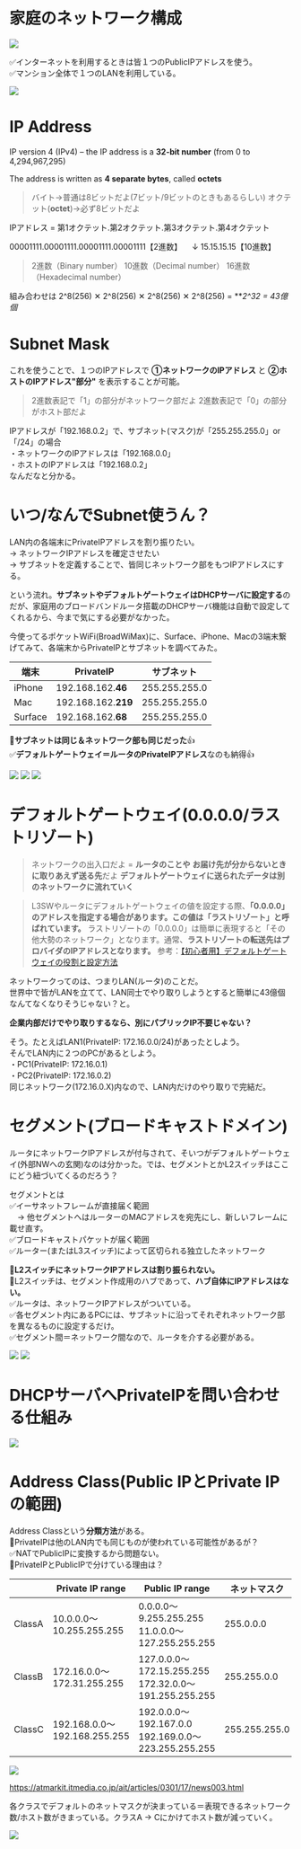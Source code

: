 # 家庭のネットワーク構成
![](https://storage.googleapis.com/zenn-user-upload/e632b99248cc-20230601.png)

✅インターネットを利用するときは皆１つのPublicIPアドレスを使う。 <br>
✅マンション全体で１つのLANを利用している。<br>

![](https://storage.googleapis.com/zenn-user-upload/48bcda95e030-20230610.png)

# IP Address
IP version 4 (IPv4) – the IP address is a **32-bit number** (from 0 to 4,294,967,295)

The address is written as **4 separate bytes**, called **octets**

> バイト→普通は8ビットだよ(7ビット/9ビットのときもあるらしい)
オクテット(**octet**)→必ず8ビットだよ

IPアドレス = 第1オクテット.第2オクテット.第3オクテット.第4オクテット

00001111.00001111.00001111.00001111【2進数】
　↓
15.15.15.15【10進数】

> 2進数（Binary number） 10進数（Decimal number） 16進数（Hexadecimal number）

組み合わせは 2^8(256) ✕ 2^8(256) ✕ 2^8(256) ✕ 2^8(256) = ***2^32 = 43億個* 

# Subnet Mask
これを使うことで、１つのIPアドレスで **①ネットワークのIPアドレス** と **②ホストのIPアドレス"部分"** を表示することが可能。

> 2進数表記で「1」の部分がネットワーク部だよ
2進数表記で「0」の部分がホスト部だよ

IPアドレスが「192.168.0.2」で、サブネット(マスク)が「255.255.255.0」or「/24」の場合<br>
・ネットワークのIPアドレスは「192.168.0.0」<br>
・ホストのIPアドレスは「192.168.0.2」<br>
なんだなと分かる。　

# いつ/なんでSubnet使うん？
LAN内の各端末にPrivateIPアドレスを割り振りたい。<br>
→ ネットワークIPアドレスを確定させたい<br>
→ サブネットを定義することで、皆同じネットワーク部をもつIPアドレスにする。

という流れ。**サブネットやデフォルトゲートウェイはDHCPサーバに設定する**のだが、家庭用のブロードバンドルータ搭載のDHCPサーバ機能は自動で設定してくれるから、今まで気にする必要がなかった。

今使ってるポケットWiFi(BroadWiMax)に、Surface、iPhone、Macの3端末繋げてみて、各端末からPrivateIPとサブネットを調べてみた。

|端末|PrivateIP|サブネット|
|----|----|----|
|iPhone|192.168.162.**46**|255.255.255.0|
|Mac|192.168.162.**219**|255.255.255.0|
|Surface|192.168.162.**68**|255.255.255.0|

🔴**サブネットは同じ＆ネットワーク部も同じだった**👍<br>
✅**デフォルトゲートウェイ＝ルータのPrivateIPアドレス**なのも納得👍<br>

![](https://storage.googleapis.com/zenn-user-upload/a5cc0069a496-20230531.png)
![](https://storage.googleapis.com/zenn-user-upload/cb4c53b743f7-20230531.png)
![](https://storage.googleapis.com/zenn-user-upload/7a3cd633d804-20230531.png)

# デフォルトゲートウェイ(0.0.0.0/ラストリゾート)
> ネットワークの出入口だよ = **ルータのことや**
**お届け先が分からないときに取りあえず送る先**だよ
**デフォルトゲートウェイに送られたデータは別のネットワークに流れていく**

> L3SWやルータにデフォルトゲートウェイの値を設定する際、**「0.0.0.0」のアドレスを指定する場合があります。この値は「ラストリゾート」と呼ばれています。**
> ラストリゾートの「0.0.0.0」は簡単に表現すると「その他大勢のネットワーク」となります。通常、**ラストリゾートの転送先はプロバイダのIPアドレスとなります。**
参考：[【初心者用】デフォルトゲートウェイの役割と設定方法](https://ict-skillup.com/network/504/)

ネットワークってのは、つまりLAN(ルータ)のことだ。<br>
世界中で皆がLANを立てて、LAN同士でやり取りしようとすると簡単に43億個なんてなくなりそうじゃない？と。

**企業内部だけでやり取りするなら、別にパブリックIP不要じゃない？**

そう。たとえばLAN1(PrivateIP: 172.16.0.0/24)があったとしよう。<br>
そんでLAN内に２つのPCがあるとしよう。<br>
・PC1(PrivateIP: 172.16.0.1)<br>
・PC2(PrivateIP: 172.16.0.2)<br>
同じネットワーク(172.16.0.X)内なので、LAN内だけのやり取りで完結だ。

# セグメント(ブロードキャストドメイン)
ルータにネットワークIPアドレスが付与されて、そいつがデフォルトゲートウェイ(外部NWへの玄関)なのは分かった。では、セグメントとかL2スイッチはここにどう紐づいてくるのだろう？

セグメントとは<br>
✅イーサネットフレームが直接届く範囲<br>
　→ 他セグメントへはルーターのMACアドレスを宛先にし、新しいフレームに載せ直す。<br>
✅ブロードキャストパケットが届く範囲<br>
✅ルーター(またはL3スイッチ)によって区切られる独立したネットワーク<br>

🔴**L2スイッチにネットワークIPアドレスは割り振られない。**<br>
🔴L2スイッチは、セグメント作成用のハブであって、**ハブ自体にIPアドレスはない。**<br>
✅ルータは、ネットワークIPアドレスがついている。<br>
✅各セグメント内にあるPCには、サブネットに沿ってそれぞれネットワーク部を異なるものに設定するだけ。<br>
✅セグメント間＝ネットワーク間なので、ルータを介する必要がある。

![](https://storage.googleapis.com/zenn-user-upload/c9ca6638611a-20230601.png)
![](https://storage.googleapis.com/zenn-user-upload/f5498cb153d7-20230601.png)

# DHCPサーバへPrivateIPを問い合わせる仕組み
![](https://storage.googleapis.com/zenn-user-upload/ecbf8551ce75-20230610.png)


# Address Class(Public IPとPrivate IPの範囲)
Address Classという**分類方法**がある。<br>
🔴PrivateIPは他のLAN内でも同じものが使われている可能性があるが？<br>
✅NATでPublicIPに変換するから問題ない。<br>
🔴PrivateIPとPublicIPで分けている理由は？

||Private IP range|Public IP range|ネットマスク|
|----|----|----|----|
|ClassA|10.0.0.0～10.255.255.255|0.0.0.0～9.255.255.255<br>11.0.0.0～127.255.255.255|255.0.0.0|
|ClassB|172.16.0.0～172.31.255.255|127.0.0.0～172.15.255.255<br>172.32.0.0～191.255.255.255|255.255.0.0|
|ClassC|192.168.0.0～192.168.255.255|192.0.0.0～192.167.0.0<br>192.169.0.0～223.255.255.255|255.255.255.0|

![](https://storage.googleapis.com/zenn-user-upload/8e5bd9a771ab-20230531.png)

https://atmarkit.itmedia.co.jp/ait/articles/0301/17/news003.html

各クラスでデフォルトのネットマスクが決まっている＝表現できるネットワーク数/ホスト数がきまっている。クラスA → Cにかけてホスト数が減っていく。

![](https://storage.googleapis.com/zenn-user-upload/f8cf0a8e807c-20230531.png)

